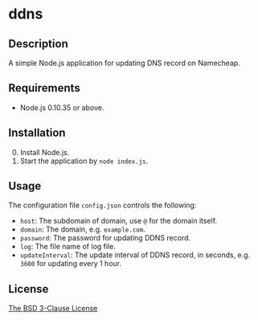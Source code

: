 # ddns #

## Description ##

A simple Node.js application for updating DNS record on Namecheap.

## Requirements ##

* Node.js 0.10.35 or above.

## Installation ##

0. Install Node.js.
1. Start the application by `node index.js`.

## Usage ##

The configuration file `config.json` controls the following:

* `host`: The subdomain of domain, use `@` for the domain itself.
* `domain`: The domain, e.g. `example.com`.
* `password`: The password for updating DDNS record.
* `log`: The file name of log file.
* `updateInterval`: The update interval of DDNS record, in seconds, e.g. `3600` for updating every 1 hour.

## License ##

[The BSD 3-Clause License](http://opensource.org/licenses/BSD-3-Clause)